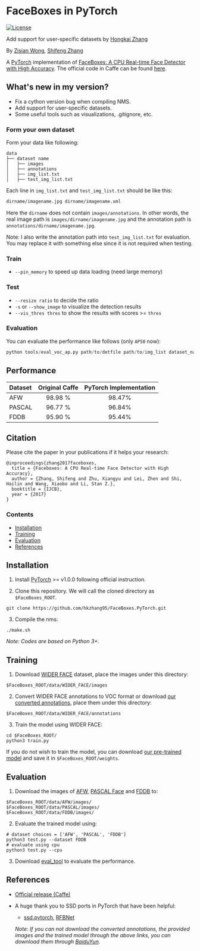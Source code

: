 # FaceBoxes in PyTorch

[![License](https://img.shields.io/badge/license-BSD-blue.svg)](LICENSE)

Add support for user-specific datasets by [Hongkai Zhang](https://github.com/hkzhang95)

By [Zisian Wong](https://github.com/zisianw), [Shifeng Zhang](http://www.cbsr.ia.ac.cn/users/sfzhang/)

A [PyTorch](https://pytorch.org/) implementation of [FaceBoxes: A CPU Real-time Face Detector with High Accuracy](https://arxiv.org/abs/1708.05234). The official code in Caffe can be found [here](https://github.com/sfzhang15/FaceBoxes).

## What's new in my version?

- Fix a cython version bug when compiling NMS.
- Add support for user-specific datasets.
- Some useful tools such as visualizations, .gitignore, etc.

### Form your own dataset

Form your data like following:

```
data
├── dataset name
│   ├── images
│   ├── annotations
│   ├── img_list.txt
│   ├── test_img_list.txt
```

Each line in `img_list.txt` and `test_img_list.txt` should be like this:

```txt
dirname/imagename.jpg dirname/imagename.xml
```

Here the `dirname` does not contain `images/annotations`. In other words, the real image path is `images/dirname/imagename.jpg` and the annotation path is `annotations/dirname/imagename.jpg`.

Note: I also write the annotation path into `test_img_list.txt` for evaluation. You may replace it with something else since it is not required when testing.

### Train

- `--pin_memory` to speed up data loading (need large memory)

### Test

- `--resize ratio` to decide the ratio
- `-s` or `--show_image` to visualize the detection results
- `--vis_thres thres` to show the results with scores >= `thres`

### Evaluation

You can evaluate the performance like follows (only `AP50` now):

``` python
python tools/eval_voc_ap.py path/to/detfile path/to/img_list dataset_name
```

## Performance
| Dataset | Original Caffe | PyTorch Implementation |
|:-|:-:|:-:|
| AFW | 98.98 % | 98.47% |
| PASCAL | 96.77 % | 96.84% |
| FDDB | 95.90 % | 95.44% |

## Citation
Please cite the paper in your publications if it helps your research:

    @inproceedings{zhang2017faceboxes,
      title = {Faceboxes: A CPU Real-time Face Detector with High Accuracy},
      author = {Zhang, Shifeng and Zhu, Xiangyu and Lei, Zhen and Shi, Hailin and Wang, Xiaobo and Li, Stan Z.},
      booktitle = {IJCB},
      year = {2017}
    }

### Contents
- [Installation](#installation)
- [Training](#training)
- [Evaluation](#evaluation)
- [References](#references)

## Installation
1. Install [PyTorch](https://pytorch.org/) >= v1.0.0 following official instruction.

2. Clone this repository. We will call the cloned directory as `$FaceBoxes_ROOT`.
```Shell
git clone https://github.com/hkzhang95/FaceBoxes.PyTorch.git
```

3. Compile the nms:
```Shell
./make.sh
```

_Note: Codes are based on Python 3+._

## Training
1. Download [WIDER FACE](http://mmlab.ie.cuhk.edu.hk/projects/WIDERFace/index.html) dataset, place the images under this directory:
  ```Shell
  $FaceBoxes_ROOT/data/WIDER_FACE/images
  ```
2. Convert WIDER FACE annotations to VOC format or download [our converted annotations](https://drive.google.com/open?id=1-s4QCu_v76yNwR-yXMfGqMGgHQ30WxV2), place them under this directory:
  ```Shell
  $FaceBoxes_ROOT/data/WIDER_FACE/annotations
  ```

3. Train the model using WIDER FACE:
  ```Shell
  cd $FaceBoxes_ROOT/
  python3 train.py
  ```

If you do not wish to train the model, you can download [our pre-trained model](https://drive.google.com/open?id=128m1QasIwQRkrY-Eb5Epi-ShXnrZWUCQ) and save it in `$FaceBoxes_ROOT/weights`.


## Evaluation
1. Download the images of [AFW](https://drive.google.com/open?id=1Kl2Cjy8IwrkYDwMbe_9DVuAwTHJ8fjev), [PASCAL Face](https://drive.google.com/open?id=1p7dDQgYh2RBPUZSlOQVU4PgaSKlq64ik) and [FDDB](https://drive.google.com/open?id=17t4WULUDgZgiSy5kpCax4aooyPaz3GQH) to:
```Shell
$FaceBoxes_ROOT/data/AFW/images/
$FaceBoxes_ROOT/data/PASCAL/images/
$FaceBoxes_ROOT/data/FDDB/images/
```

2. Evaluate the trained model using:
```Shell
# dataset choices = ['AFW', 'PASCAL', 'FDDB']
python3 test.py --dataset FDDB
# evaluate using cpu
python3 test.py --cpu
```

3. Download [eval_tool](https://bitbucket.org/marcopede/face-eval) to evaluate the performance.

## References
- [Official release (Caffe)](https://github.com/sfzhang15/FaceBoxes)
- A huge thank you to SSD ports in PyTorch that have been helpful:
  * [ssd.pytorch](https://github.com/amdegroot/ssd.pytorch), [RFBNet](https://github.com/ruinmessi/RFBNet)

  _Note: If you can not download the converted annotations, the provided images and the trained model through the above links, you can download them through [BaiduYun](https://pan.baidu.com/s/1HoW3wbldnbmgW2PS4i4Irw)._
